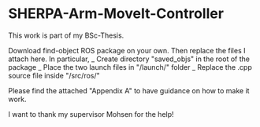 # SHERPA-Arm-MoveIt-Controller

This work is part of my BSc-Thesis. 

Download find-object ROS package on your own. Then replace the files I attach here. 
In particular, 
  _ Create directory "saved_objs" in the root of the package
  _ Place the two launch files in "/launch/" folder
  _ Replace the .cpp source file inside "/src/ros/"
  
Please find the attached "Appendix A" to have guidance on how to make it work.

I want to thank my supervisor Mohsen for the help!
